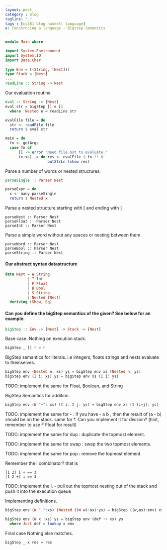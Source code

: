 ```yaml
---
layout: post
category : blog
tagline: "."
tags : [cs381 blog haskell language]
e: Construcing a language - Bigstep Semantics
---
```


~~~ haskell
module Main where

import System.Environment 
import System.IO 
import Data.Char
...
type Env = [(String, [Nest])]
type Stack = [Nest]
...
readLine :: String -> Nest
~~~

Our evaluation routine

~~~ haskell
eval :: String -> [Nest]
eval str = bigStep [] e []
  where  Nested e = readLine str

evalFile file = do
  str <- readFile file
  return $ eval str

main = do
  fn <- getArgs
  case fn of
      [] -> error "Need file.nst to evaluate."
      (x:xs) -> do res <- evalFile $ fn !! 0
                   putStrLn (show res)
~~~

Parse a number of words or nested structures.

~~~ haskell
parseSingle :: Parser Nest

parseExpr = do
  x <- many parseSingle
  return $ Nested x
~~~

Parse a nested structure starting with [ and ending with ]

~~~
parseNest :: Parser Nest
parseFloat :: Parser Nest
parseInt :: Parser Nest
~~~

Parse a simple word without any spaces or nesting between them.

~~~
parseWord :: Parser Nest
parseBool :: Parser Nest
parseString :: Parser Nest
~~~

#### Our abstract syntax datastructure

~~~ haskell
data Nest = W String
          | I Int
          | F Float
          | B Bool
          | S String
          | Nested [Nest]
  deriving (Show, Eq)
~~~

#### Can you define the bigStep semantics of the given? See below for an example.

~~~ haskell
bigStep :: Env -> [Nest] -> Stack -> [Nest]
~~~

Base case. Nothing on execution stack.

~~~ haskell
bigStep _ [] r = r
~~~

BigStep semantics for literals. i.e integers, floats strings and nests evaluate to themselves.

~~~ haskell
bigStep env (Nested n: xs) ys = bigStep env xs (Nested n: ys)
bigStep env (I i: xs) ys = bigStep env xs (I i: ys)
~~~

TODO: implement the same for Float, Boolean, and String

BigStep Semantics for addition.

~~~ haskell
bigStep env (W "+": xs) (I i: I j: ys) = bigStep env xs (I (i+j): ys)
~~~

TODO: implement the same for - : if you have - a b , then the result of (a - b) should be on the stack.
      same for *. Can you implement it for division? (hint, remember to use F Float for result)

TODO: implement the same for dup  : duplicate the topmost element.

TODO: implement the same for swap : swap the two topmost elements.

TODO: implement the same for pop : remove the topmost element.

Remember the i combinator? that is 

~~~
[1 2] i + == 3
[1 2 +] i == 3
~~~

TODO: implement the i. - pull out the topmost nesting out of the stack and push it into the execution queue


Implementing definitions.

~~~ haskell
bigStep env (W ".":xs) (Nested ((W w):as):ys) = bigStep ((w,as):env) xs ys

bigStep env (W x :xs) ys = bigStep env (def ++ xs) ys
  where Just def = lookup x env
~~~

Final case Nothing else matches.

~~~ haskell
bigStep _ x res = res
~~~


